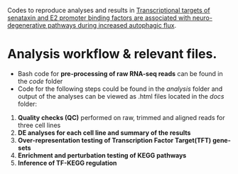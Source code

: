 Codes to reproduce analyses and results in [Transcriptional targets of senataxin and E2 promoter binding factors are associated with neuro-degenerative pathways during increased autophagic flux]().

# Analysis workflow & relevant files.

- Bash code for **pre-processing of raw RNA-seq reads** can be found in the *code* folder
- Code for the following steps could be found in the *analysis* folder and output of the analyses can be viewed as .html files located in the *docs* folder:
 1. **Quality checks (QC)** performed on raw, trimmed and aligned reads for three cell lines 
 2. **DE analyses for each cell line and summary of the results**
 3. **Over-representation testing of Transcription Factor Target(TFT) gene-sets**
 4. **Enrichment and perturbation testing of KEGG pathways**
 5. **Inference of TF-KEGG regulation**
